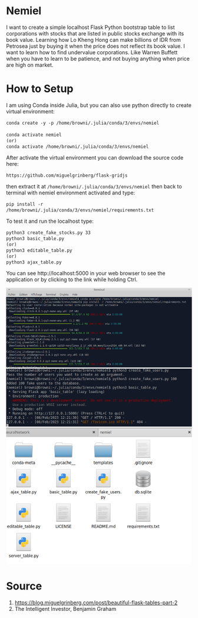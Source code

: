 # Nemiel
I want to create a simple localhost Flask Python bootstrap table to list corporations with stocks that are listed in public stocks exchange with its book value. Learning how Lo Kheng Hong can make billions of IDR from Petrosea just by buying it when the price does not reflect its book value. I want to learn how to find undervalue corporations. Like Warren Buffett when you have to learn to be patience, and not buying anything when price are high on market. 

# How to Setup

I am using Conda inside Julia, but you can also use python directly to create virtual environment:
```
conda create -y -p /home/browni/.julia/conda/3/envs/nemiel

conda activate nemiel
(or)
conda activate /home/browni/.julia/conda/3/envs/nemiel

```

After activate the virtual environment you can download the source code here:

```
https://github.com/miguelgrinberg/flask-gridjs
```

then extract it at `/home/browni/.julia/conda/3/envs/nemiel` then back to terminal with nemiel environment activated and type:

```
pip install -r /home/browni/.julia/conda/3/envs/nemiel/requirements.txt

```

To test it and run the localhost type:

```
python3 create_fake_stocks.py 33
python3 basic_table.py
(or)
python3 editable_table.py
(or)
python3 ajax_table.py
```

You can see http://localhost:5000 in your web browser to see the application or by clicking to the link while holding Ctrl.

![Nemiel](https://github.com/glanzkaiser/Nemiel/blob/main/Nemiel1.png)
![Nemiel](https://github.com/glanzkaiser/Nemiel/blob/main/Nemiel2.png)
![Nemiel](https://github.com/glanzkaiser/Nemiel/blob/main/Nemiel3.png)

# Source

1. https://blog.miguelgrinberg.com/post/beautiful-flask-tables-part-2
2. The Intelligent Investor, Benjamin Graham

